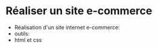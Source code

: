# Réaliser un site e-commerce 
- Réalisation d'un site internet e-commerce:
- outils:
- html et css
